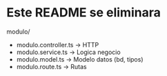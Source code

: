 # Este README se eliminara

modulo/
 - modulo.controller.ts -> HTTP
 - modulo.service.ts -> Logica negocio
 - modulo.model.ts -> Modelo datos (bd, tipos)
 - modulo.route.ts -> Rutas

